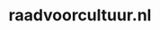 ---
layout: post
title: "raadvoorcultuur.nl"
internal_url: "/dutchgov/raadvoorcultuur.nl.html"
subdomains_count: 4
all_subdomains_count: 11
urls_count: 4
ssl_rank: 0
http_rank: 70
url_link: /data/raadvoorcultuur.nl/urls.txt
all_subdomains_link: /data/raadvoorcultuur.nl/all_subdomains.txt
subdomains_link: /data/raadvoorcultuur.nl/subdomains.txt
categories: dutchgov
---